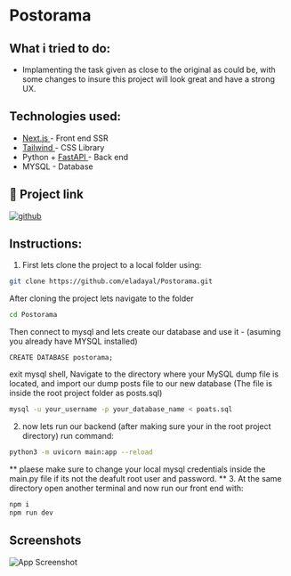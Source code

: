 # Postorama 

## What i tried to do:

* Implamenting the task given as close to the original as could be, with some changes to insure this project will look great and have a strong UX.

## Technologies used:
- [ Next.js ] - Front end SSR
- [ Tailwind ]- CSS Library
- Python + [ FastAPI ] - Back end
- MYSQL - Database
 
## 🔗 Project link
[![github](https://img.shields.io/badge/Postorama-000?style=for-the-badge&logo=github&logoColor=white)]( https://github.com/eladayal/Postorama)

## Instructions:
1. First lets clone the project to a local folder using:
```sh
git clone https://github.com/eladayal/Postorama.git
```
After cloning the project lets navigate to the folder
```sh
cd Postorama
```
Then connect to mysql and lets create our database and use it - (asuming you already have MYSQL installed)
```shyour
CREATE DATABASE postorama;
```
   exit mysql shell, Navigate to the directory where your MySQL dump file is located, and import our dump posts file to our new database (The file is inside the root project folder as posts.sql)
```sh
mysql -u your_username -p your_database_name < poats.sql
```
 2. now lets run our backend (after making sure your in the root project directory) run command: 
```sh
python3 -m uvicorn main:app --reload 
```
** plaese make sure to change your local mysql credentials inside the main.py file if its not the deafult root user and password. **
 3. At the same directory open another terminal and now run our front end with:
```sh
npm i
npm run dev
```
## Screenshots

![App Screenshot](https://res.cloudinary.com/dbt4olgrj/image/upload/v1691004832/Screenshot_2023-08-02_at_22.33.44_mzflkr.png)


   [Next.js]: <https://nextjs.org/>
   [Tailwind]: <https://tailwindcss.com/>
  [ FastAPI ]: <https://fastapi.tiangolo.com/>
